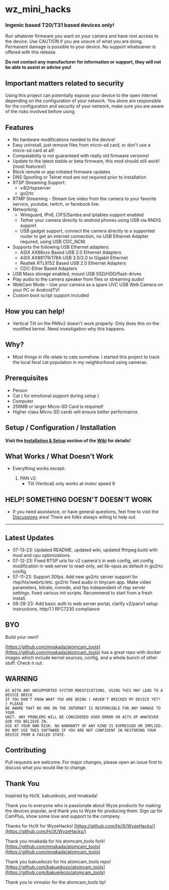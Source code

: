 # wz_mini_hacks
### Ingenic based T20/T31 based devices only!

Run whatever firmware you want on your camera and have root access to the device.  Use CAUTION if you are unsure of what you are doing.  Permanent damage is possible to your device.  No support whatsoever is offered with this release.  

**Do not contact any manufacturer for information or support, they will not be able to assist or advise you!**

## Important matters related to security

Using this project can potentially expose your device to the open internet depending on the configuration of your network.  You alone are responsible for the configuration and security of your network, make sure you are aware of the risks involved before using.

## Features

* No hardware modifications needed to the device!
* Easy uninstall, just remove files from micro-sd card, or don't use a micro-sd card at all!
* Compatability is not guaranteed with really old firmware versions!
* Update to the latest stable or beta firmware, this mod should still work! (most features!)
* Block remote or app initiated firmware updates
* DNS Spoofing or Telnet mod are *not* required prior to installation
* RTSP Streaming Support:
  * v4l2rtspserver
  * go2rtc
* RTMP Streaming - Stream live video from the camera to your favorite service, youtube, twitch, or facebook live.
* Networking: 
  * Wireguard, IPv6, CIFS/Samba and iptables support enabled
  * Tether your camera directly to android phones using USB via RNDIS support
  * USB gadget support, connect the camera directly to a supported router to get an internet connection, no USB Ethernet Adapter required, using USB CDC_NCM.
* Supports the following USB Ethernet adapters: 
  * ASIX AX88xxx Based USB 2.0 Ethernet Adapters
  * ASIX AX88179/178A USB 3.0/2.0 to Gigabit Ethernet
  * Realtek RTL8152 Based USB 2.0 Ethernet Adapters
  * CDC-Ether Based Adapters
* USB Mass storage enabled, mount USB SSD/HDD/flash drives
* Play audio to the camera speaker from files or streaming audio!
* WebCam Mode - Use your camera as a spare UVC USB Web Camera on your PC or AndroidTV!
* Custom boot script support included

## How you can help!

* Vertical Tilt on the PANv2 doesn't work properly.  Only does this on the modified kernel.  Need investigation why this happens.

## Why?

* Most things in life relate to cats somehow.  I started this project to track the local feral cat population in my neighborhood using cameras.

## Prerequisites

* Person
* Cat ( for emotional support during setup )
* Computer
* 256MB or larger Micro-SD Card is required!
* Higher class Micro-SD cards will ensure better performance

## Setup / Configuration / Installation

#### Visit the [Installation & Setup](https://github.com/gtxaspec/wz_mini_hacks/wiki/Setup-&-Installation) section of the [Wiki](https://github.com/gtxaspec/wz_mini_hacks/wiki) for details!

## What Works / What Doesn't Work

* Everything works except:

  1. PAN v2:
     -  Tilt (Vertical) only works at motor speed 9

## HELP! SOMETHING DOESN'T DOESN'T WORK

* If you need assistance, or have general questions, feel free to visit the [Discussions](https://github.com/gtxaspec/wz_mini_hacks/discussions) area!  There are folks always willing to help out.

---

## Latest Updates

* 07-13-23:  Updated README, updated wiki, updated ffmpeg build with musl and cpu optimizations.
* 07-12-23:  Fixed RTSP urls for v2 camera's in web config, set config modification in web server to read-only, set lib-opus as default in go2rtc config
* 07-11-23:  Support 30fps. Add new go2rtc server support for rtsp/hls/webrtc/etc. go2rtc fixed audio in tinycam app. Make video parameters, bitrate, rcmode, and fps independent of rtsp server settings.  fixed various init scripts.  Recommend to start from a fresh install.
* 06-28-23:  Add basic auth to web server portal, clarify v2/panv1 setup instructions, http/1.1 RFC7230 compliance

## BYO

Build your own!!

[https://github.com/mnakada/atomcam_tools](https://github.com/mnakada/atomcam_tools) has a great repo with docker images which include kernel sources, config, and a whole bunch of other stuff.  Check it out.

## WARNING

```
AS WITH ANY UNSUPPORTED SYSTEM MODIFICATIONS, USING THIS MAY LEAD TO A DEVICE BRICK
IF YOU DON'T KNOW WHAT YOU ARE DOING ( HAVEN'T BRICKED MY DEVICE YET! ) PLEASE
BE AWARE THAT NO ONE ON THE INTERNET IS RESPONSIBLE FOR ANY DAMAGE TO YOUR
UNIT. ANY PROBLEMS WILL BE CONSIDERED USER ERROR OR ACTS OF WHATEVER GOD YOU BELIEVE IN.
USE AT YOUR OWN RISK. NO WARRANTY OF ANY KIND IS EXPRESSED OR IMPLIED. 
DO NOT USE THIS SOFTWARE IF YOU ARE NOT CONFIDENT IN RESTORING YOUR DEVICE FROM A FAILED STATE.
```

## Contributing

Pull requests are welcome. For major changes, please open an issue first to discuss what you would like to change.

## Thank You

Inspired by HclX, bakueikozo, and mnakada!

Thank you to everyone who is passionate about Wyze products for making the devices popular, and thank you to Wyze for producing them.  Sign up for CamPlus, show some love and support to the company.

Thanks for HclX for WyzeHacks! [https://github.com/HclX/WyzeHacks/](https://github.com/HclX/WyzeHacks/)

Thank you mnakada for his atomcam_tools fork! [https://github.com/mnakada/atomcam_tools](https://github.com/mnakada/atomcam_tools)

Thank you bakueikozo for his atomcam_tools repo! [https://github.com/bakueikozo/atomcam_tools](https://github.com/bakueikozo/atomcam_tools)
 
Thank you to virmaior for the atomcam_tools tip!
